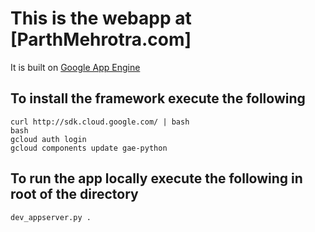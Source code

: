 This is the webapp at [ParthMehrotra.com]
=========================================

It is built on [Google App Engine](https://cloud.google.com/appengine/docs)

To install the framework execute the following
----------------------------------------------

```shell
curl http://sdk.cloud.google.com/ | bash
bash
gcloud auth login
gcloud components update gae-python
```

To run the app locally execute the following in root of the directory
---------------------------------------------------------------------
```shell
dev_appserver.py .
```
